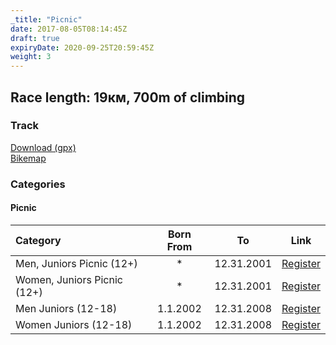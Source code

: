 ```yaml
---
_title: "Picnic"
date: 2017-08-05T08:14:45Z
draft: true
expiryDate: 2020-09-25T20:59:45Z
weight: 3
---
```


## Race length: 19км, 700m of climbing
### Track  
[Download (gpx)](https://drive.google.com/file/d/1mtRZ3nVulS3SvMtFwTIgwJzj0ww0W7Sr/view?usp=sharing)  
[Bikemap]()  


### Categories
#### Picnic
Category         | Born From |      To   | Link     
:-----------------|:---------:|:---------:|:-----------:
 Men, Juniors Picnic (12+)  |     *     | 12.31.2001| [Register](https://forms.gle/WhFRzTo8HHJU92gE8)
 Women, Juniors Picnic (12+)|     *     | 12.31.2001| [Register](https://forms.gle/WhFRzTo8HHJU92gE8)
 Men Juniors (12-18)  | 1.1.2002  | 12.31.2008| [Register](https://forms.gle/WhFRzTo8HHJU92gE8)
 Women Juniors (12-18)| 1.1.2002  | 12.31.2008| [Register](https://forms.gle/WhFRzTo8HHJU92gE8)

